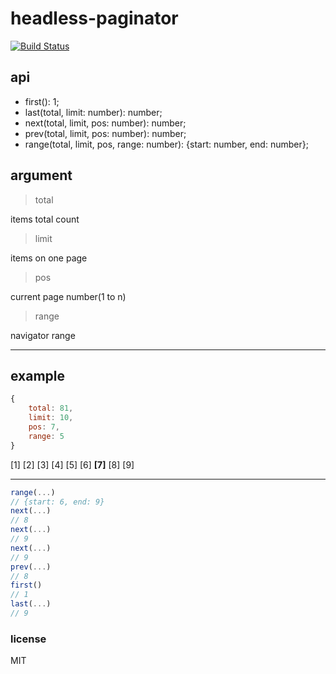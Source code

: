 # headless-paginator
[![Build Status](https://travis-ci.org/deptno/headless-paginator.svg?branch=master)](https://travis-ci.org/deptno/headless-paginator)


## api

* first(): 1;
* last(total, limit: number): number;
* next(total, limit, pos: number): number;
* prev(total, limit, pos: number): number;
* range(total, limit, pos, range: number): {start: number, end: number};

## argument

> total

items total count

> limit

items on one page

> pos

current page number(1 to n)

> range

navigator range

---

## example

```javascript
{
    total: 81,
    limit: 10,
    pos: 7,
    range: 5
}
```

[1] [2] [3] [4] [5]
[6] **[7]** [8] [9]

---

```javascript
range(...)
// {start: 6, end: 9}
next(...)
// 8
next(...)
// 9
next(...)
// 9
prev(...)
// 8
first()
// 1
last(...)
// 9
```

### license

MIT
